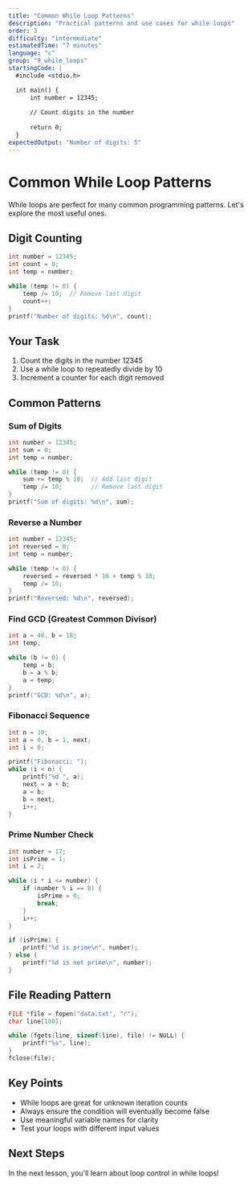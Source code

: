 ```yaml
---
title: "Common While Loop Patterns"
description: "Practical patterns and use cases for while loops"
order: 3
difficulty: "intermediate"
estimatedTime: "7 minutes"
language: "c"
group: "9_while_loops"
startingCode: |
  #include <stdio.h>

  int main() {
      int number = 12345;
      
      // Count digits in the number
      
      return 0;
  }
expectedOutput: "Number of digits: 5"
---
```


# Common While Loop Patterns

While loops are perfect for many common programming patterns. Let's explore the most useful ones.

## Digit Counting

```c
int number = 12345;
int count = 0;
int temp = number;

while (temp != 0) {
    temp /= 10;  // Remove last digit
    count++;
}
printf("Number of digits: %d\n", count);
```

## Your Task

1. Count the digits in the number 12345
2. Use a while loop to repeatedly divide by 10
3. Increment a counter for each digit removed

## Common Patterns

### Sum of Digits

```c
int number = 12345;
int sum = 0;
int temp = number;

while (temp != 0) {
    sum += temp % 10;  // Add last digit
    temp /= 10;        // Remove last digit
}
printf("Sum of digits: %d\n", sum);
```

### Reverse a Number

```c
int number = 12345;
int reversed = 0;
int temp = number;

while (temp != 0) {
    reversed = reversed * 10 + temp % 10;
    temp /= 10;
}
printf("Reversed: %d\n", reversed);
```

### Find GCD (Greatest Common Divisor)

```c
int a = 48, b = 18;
int temp;

while (b != 0) {
    temp = b;
    b = a % b;
    a = temp;
}
printf("GCD: %d\n", a);
```

### Fibonacci Sequence

```c
int n = 10;
int a = 0, b = 1, next;
int i = 0;

printf("Fibonacci: ");
while (i < n) {
    printf("%d ", a);
    next = a + b;
    a = b;
    b = next;
    i++;
}
```

### Prime Number Check

```c
int number = 17;
int isPrime = 1;
int i = 2;

while (i * i <= number) {
    if (number % i == 0) {
        isPrime = 0;
        break;
    }
    i++;
}

if (isPrime) {
    printf("%d is prime\n", number);
} else {
    printf("%d is not prime\n", number);
}
```

## File Reading Pattern

```c
FILE *file = fopen("data.txt", "r");
char line[100];

while (fgets(line, sizeof(line), file) != NULL) {
    printf("%s", line);
}
fclose(file);
```

## Key Points

- While loops are great for unknown iteration counts
- Always ensure the condition will eventually become false
- Use meaningful variable names for clarity
- Test your loops with different input values

## Next Steps

In the next lesson, you'll learn about loop control in while loops!
